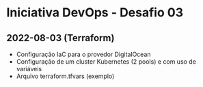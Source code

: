 # Iniciativa DevOps - Desafio 03

## 2022-08-03 (Terraform)
- Configuração IaC para o provedor DigitalOcean
- Configuração de um cluster Kubernetes (2 pools) e com uso de variáveis
- Arquivo terraform.tfvars (exemplo)
